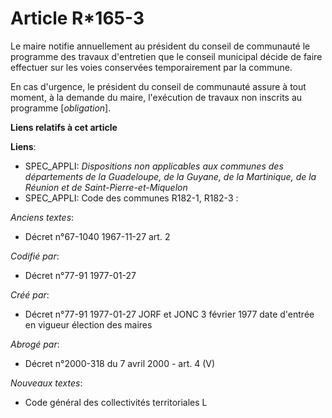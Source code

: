 # Article R*165-3

Le maire notifie annuellement au président du conseil de communauté le programme des travaux d'entretien que le conseil
municipal décide de faire effectuer sur les voies conservées temporairement par la commune. 

En cas d'urgence, le président du conseil de communauté assure à tout moment, à la demande du maire, l'exécution de travaux
non inscrits au programme [*obligation*].

**Liens relatifs à cet article**

**Liens**:

  - SPEC_APPLI: *Dispositions non applicables aux communes des départements de la Guadeloupe, de la Guyane, de la Martinique, de la Réunion et de Saint-Pierre-et-Miquelon*
  - SPEC_APPLI: Code des communes R182-1, R182-3 :

_Anciens textes_:

  - Décret n°67-1040 1967-11-27 art. 2

_Codifié par_:

  - Décret n°77-91 1977-01-27

_Créé par_:

  - Décret n°77-91 1977-01-27 JORF et JONC 3 février 1977 date d'entrée en vigueur élection des maires

_Abrogé par_:

  - Décret n°2000-318 du 7 avril 2000 - art. 4 (V)

_Nouveaux textes_:

  - Code général des collectivités territoriales L
